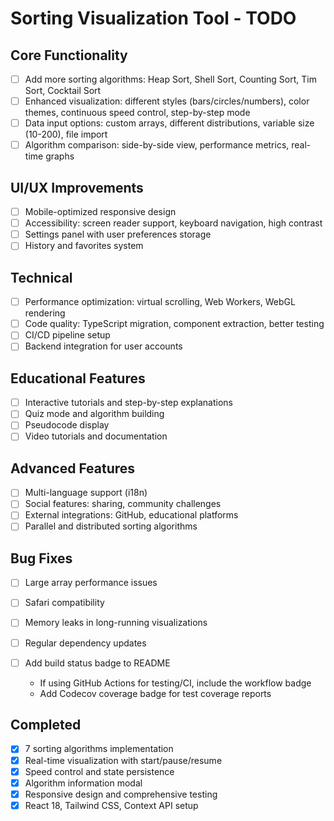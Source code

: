 # Sorting Visualization Tool - TODO

## Core Functionality
- [ ] Add more sorting algorithms: Heap Sort, Shell Sort, Counting Sort, Tim Sort, Cocktail Sort
- [ ] Enhanced visualization: different styles (bars/circles/numbers), color themes, continuous speed control, step-by-step mode
- [ ] Data input options: custom arrays, different distributions, variable size (10-200), file import
- [ ] Algorithm comparison: side-by-side view, performance metrics, real-time graphs

## UI/UX Improvements
- [ ] Mobile-optimized responsive design
- [ ] Accessibility: screen reader support, keyboard navigation, high contrast
- [ ] Settings panel with user preferences storage
- [ ] History and favorites system

## Technical
- [ ] Performance optimization: virtual scrolling, Web Workers, WebGL rendering
- [ ] Code quality: TypeScript migration, component extraction, better testing
- [ ] CI/CD pipeline setup
- [ ] Backend integration for user accounts

## Educational Features
- [ ] Interactive tutorials and step-by-step explanations
- [ ] Quiz mode and algorithm building
- [ ] Pseudocode display
- [ ] Video tutorials and documentation

## Advanced Features
- [ ] Multi-language support (i18n)
- [ ] Social features: sharing, community challenges
- [ ] External integrations: GitHub, educational platforms
- [ ] Parallel and distributed sorting algorithms

## Bug Fixes
- [ ] Large array performance issues
- [ ] Safari compatibility
- [ ] Memory leaks in long-running visualizations
- [ ] Regular dependency updates

- [ ] Add build status badge to README  
  - If using GitHub Actions for testing/CI, include the workflow badge  
  - Add Codecov coverage badge for test coverage reports

## Completed
- [x] 7 sorting algorithms implementation
- [x] Real-time visualization with start/pause/resume
- [x] Speed control and state persistence
- [x] Algorithm information modal
- [x] Responsive design and comprehensive testing
- [x] React 18, Tailwind CSS, Context API setup
